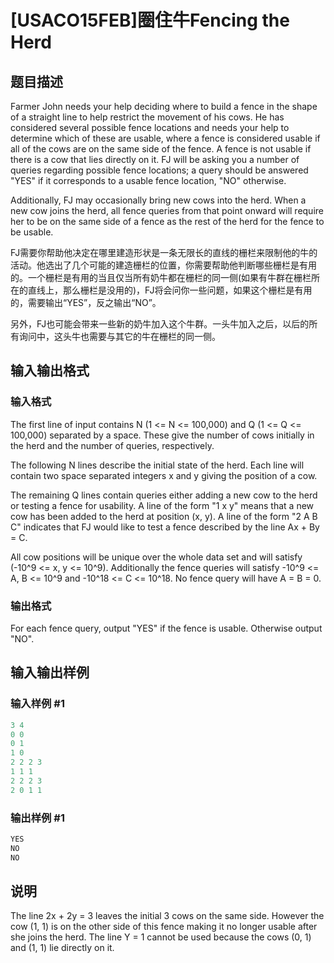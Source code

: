 # [USACO15FEB]圈住牛Fencing the Herd

## 题目描述

Farmer John needs your help deciding where to build a fence in the shape of a straight line to help restrict the movement of his cows. He has considered several possible fence locations and needs your help to determine which of these are usable, where a fence is considered usable if all of the cows are on the same side of the fence. A fence is not usable if there is a cow that lies directly on it. FJ will be asking you a number of queries regarding possible fence locations; a query should be answered "YES" if it corresponds to a usable fence location, "NO" otherwise.

Additionally, FJ may occasionally bring new cows into the herd. When a new cow joins the herd, all fence queries from that point onward will require her to be on the same side of a fence as the rest of the herd for the fence to be usable.

FJ需要你帮助他决定在哪里建造形状是一条无限长的直线的栅栏来限制他的牛的活动。他选出了几个可能的建造栅栏的位置，你需要帮助他判断哪些栅栏是有用的。一个栅栏是有用的当且仅当所有奶牛都在栅栏的同一侧(如果有牛群在栅栏所在的直线上，那么栅栏是没用的)，FJ将会问你一些问题，如果这个栅栏是有用的，需要输出“YES”，反之输出“NO”。

另外，FJ也可能会带来一些新的奶牛加入这个牛群。一头牛加入之后，以后的所有询问中，这头牛也需要与其它的牛在栅栏的同一侧。

## 输入输出格式

### 输入格式

The first line of input contains N (1 <= N <= 100,000) and Q (1 <= Q <= 100,000) separated by a space. These give the number of cows initially in the herd and the number of queries, respectively.

The following N lines describe the initial state of the herd. Each line will contain two space separated integers x and y giving the position of a cow.

The remaining Q lines contain queries either adding a new cow to the herd or testing a fence for usability. A line of the form "1 x y" means that a new cow has been added to the herd at position (x, y). A line of the form "2 A B C" indicates that FJ would like to test a fence described by the line Ax + By = C.

All cow positions will be unique over the whole data set and will satisfy (-10^9 <= x, y <= 10^9). Additionally the fence queries will satisfy -10^9 <= A, B <= 10^9 and -10^18 <= C <= 10^18. No fence query will have A = B = 0.

### 输出格式

For each fence query, output "YES" if the fence is usable. Otherwise output "NO".

## 输入输出样例

### 输入样例 #1

```cpp
3 4 
0 0 
0 1 
1 0 
2 2 2 3 
1 1 1 
2 2 2 3 
2 0 1 1 

```
### 输出样例 #1

```cpp
YES 
NO 
NO 

```
## 说明

The line 2x + 2y = 3 leaves the initial 3 cows on the same side. However the cow (1, 1) is on the other side of this fence making it no longer usable after she joins the herd. The line Y = 1 cannot be used because the cows (0, 1) and (1, 1) lie directly on it.

